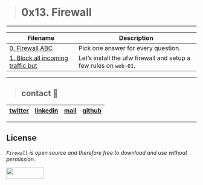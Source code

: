 > # 0x13. Firewall
---
| **Filename** | **Description** |
|---|---|
| [0. Firewall ABC](./0-firewall_ABC) | Pick one answer for every question.  |
| [1. Block all incoming traffic but](./1-block_all_incoming_traffic_but) | Let’s install the ufw firewall and setup a few rules on `web-01`. |
---
> ## contact 💬

| [twitter](https://twitter.com/RICARDO1470) | [linkedin](https://www.linkedin.com/in/ricardo-alfonso-camayo/) | [mail](1466@holbertonschool.com) | [github](https://github.com/ricardo1470/README/blob/master/README.md) |
|---|---|---|---|

---

## License
*`Firewall` is open source and therefore free to download and use without permission.*

<a href="url"><img src="https://www.holbertonschool.com/holberton-logo.png" align="middle" width="100" height="30"></a>

